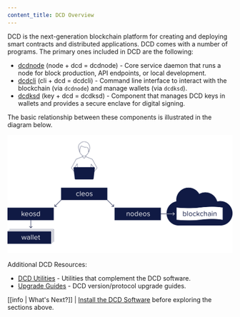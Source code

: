 ```yaml
---
content_title: DCD Overview
---
```


DCD is the next-generation blockchain platform for creating and deploying smart contracts and distributed applications. DCD comes with a number of programs. The primary ones included in DCD are the following:

* [dcdnode](01_dcdnode/index.md) (node + dcd = dcdnode)  - Core service daemon that runs a node for block production, API endpoints, or local development.
* [dcdcli](02_dcdcli/index.md) (cli + dcd = dcdcli) - Command line interface to interact with the blockchain (via `dcdnode`) and manage wallets (via `dcdksd`).
* [dcdksd](03_dcdksd/index.md) (key + dcd = dcdksd) - Component that manages DCD keys in wallets and provides a secure enclave for digital signing.

The basic relationship between these components is illustrated in the diagram below.

![DCD components](dcd_components.png)

Additional DCD Resources:
* [DCD Utilities](10_utilities/index.md) - Utilities that complement the DCD software.
* [Upgrade Guides](20_upgrade-guides/index.md) - DCD version/protocol upgrade guides.

[[info | What's Next?]]
| [Install the DCD Software](00_install/index.md) before exploring the sections above.
